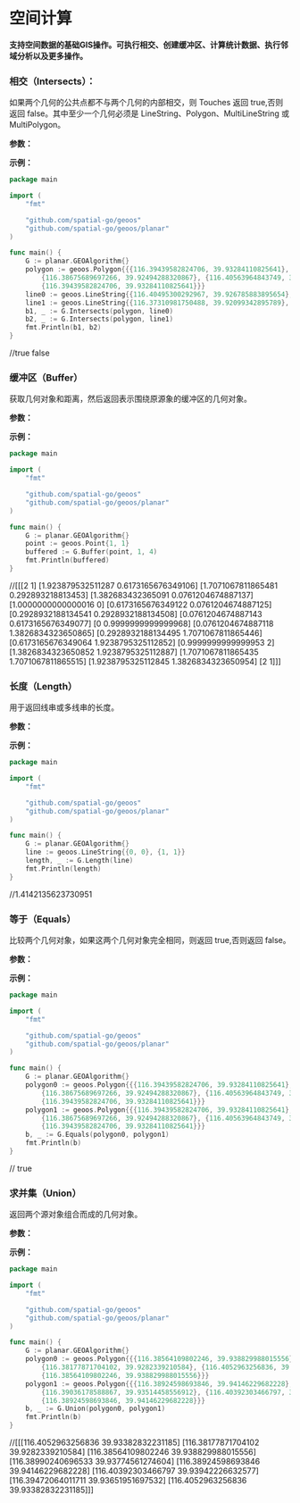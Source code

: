 # 空间计算
**支持空间数据的基础GIS操作。可执行相交、创建缓冲区、计算统计数据、执行邻域分析以及更多操作。**

### 相交（Intersects）：

如果两个几何的公共点都不与两个几何的内部相交，则 Touches 返回 true,否则返回 false。其中至少一个几何必须是 LineString、Polygon、MultiLineString 或 MultiPolygon。

**参数：**

**示例：**
```go
package main

import (
	"fmt"

	"github.com/spatial-go/geoos"
	"github.com/spatial-go/geoos/planar"
)

func main() {
	G := planar.GEOAlgorithm{}
	polygon := geoos.Polygon{{{116.39439582824706, 39.93284110825641},
		{116.38675689697266, 39.92494288320867}, {116.40563964843749, 39.93020846782819},
		{116.39439582824706, 39.93284110825641}}}
	line0 := geoos.LineString{{116.40495300292967, 39.926785883895654}, {116.3975715637207, 39.9295502919}}
	line1 := geoos.LineString{{116.37310981750488, 39.92099342895789}, {116.39928817749023, 39.9174387253541}}
	b1, _ := G.Intersects(polygon, line0)
	b2, _ := G.Intersects(polygon, line1)
	fmt.Println(b1, b2)
}
```
//true false

### 缓冲区（Buffer）

获取几何对象和距离，然后返回表示围绕原源象的缓冲区的几何对象。

**参数：**

**示例：**
```go
package main

import (
	"fmt"

	"github.com/spatial-go/geoos"
	"github.com/spatial-go/geoos/planar"
)

func main() {
	G := planar.GEOAlgorithm{}
	point := geoos.Point{1, 1}
	buffered := G.Buffer(point, 1, 4)
	fmt.Println(buffered)
}
```
//[[[2 1] [1.923879532511287 0.6173165676349106] [1.7071067811865481 0.292893218813453] [1.382683432365091 0.0761204674887137] [1.0000000000000016 0] [0.6173165676349122 0.0761204674887125] [0.2928932188134541 0.2928932188134508] [0.0761204674887143 0.6173165676349077] [0 0.9999999999999968] [0.0761204674887118 1.3826834323650865] [0.2928932188134495 1.7071067811865446] [0.6173165676349064 1.9238795325112852] [0.9999999999999953 2] [1.3826834323650852 1.9238795325112887] [1.7071067811865435 1.7071067811865515] [1.9238795325112845 1.3826834323650954] [2 1]]]
### 长度（Length）

用于返回线串或多线串的长度。

**参数：**

**示例：**
```go
package main

import (
	"fmt"

	"github.com/spatial-go/geoos"
	"github.com/spatial-go/geoos/planar"
)

func main() {
	G := planar.GEOAlgorithm{}
	line := geoos.LineString{{0, 0}, {1, 1}}
	length, _ := G.Length(line)
	fmt.Println(length)
}
```
//1.4142135623730951


### 等于（Equals）

比较两个几何对象，如果这两个几何对象完全相同，则返回 true,否则返回 false。

**参数：**

**示例：**
```go
package main

import (
	"fmt"

	"github.com/spatial-go/geoos"
	"github.com/spatial-go/geoos/planar"
)

func main() {
	G := planar.GEOAlgorithm{}
	polygon0 := geoos.Polygon{{{116.39439582824706, 39.93284110825641},
		{116.38675689697266, 39.92494288320867}, {116.40563964843749, 39.93020846782819},
		{116.39439582824706, 39.93284110825641}}}
	polygon1 := geoos.Polygon{{{116.39439582824706, 39.93284110825641},
		{116.38675689697266, 39.92494288320867}, {116.40563964843749, 39.93020846782819},
		{116.39439582824706, 39.93284110825641}}}
	b, _ := G.Equals(polygon0, polygon1)
	fmt.Println(b)
}
```
// true


### 求并集（Union）

返回两个源对象组合而成的几何对象。

**参数：**

**示例：**
```go
package main

import (
	"fmt"

	"github.com/spatial-go/geoos"
	"github.com/spatial-go/geoos/planar"
)

func main() {
	G := planar.GEOAlgorithm{}
	polygon0 := geoos.Polygon{{{116.38564109802246, 39.938829988015556},
		{116.38177871704102, 39.9282339210584}, {116.4052963256836, 39.93382832231185},
		{116.38564109802246, 39.938829988015556}}}
	polygon1 := geoos.Polygon{{{116.38924598693846, 39.94146229682228},
		{116.39036178588867, 39.93514458556912}, {116.40392303466797, 39.93942226632577},
		{116.38924598693846, 39.94146229682228}}}
	b, _ := G.Union(polygon0, polygon1)
	fmt.Println(b)
}
```
//[[[116.4052963256836 39.93382832231185] [116.38177871704102 39.9282339210584] [116.38564109802246 39.938829988015556] [116.38990240696533 39.93774561274604] [116.38924598693846 39.94146229682228] [116.40392303466797 39.93942226632577] [116.39472064011711 39.93651951697532] [116.4052963256836 39.93382832231185]]]